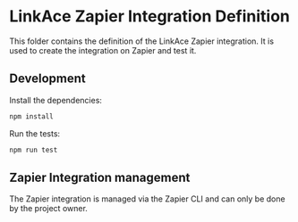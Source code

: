 # LinkAce Zapier Integration Definition

This folder contains the definition of the LinkAce Zapier integration. It is used to create the integration on Zapier and test it.

## Development

Install the dependencies:

```bash
npm install
```

Run the tests:

```bash
npm run test
```

## Zapier Integration management

The Zapier integration is managed via the Zapier CLI and can only be done by the project owner.
